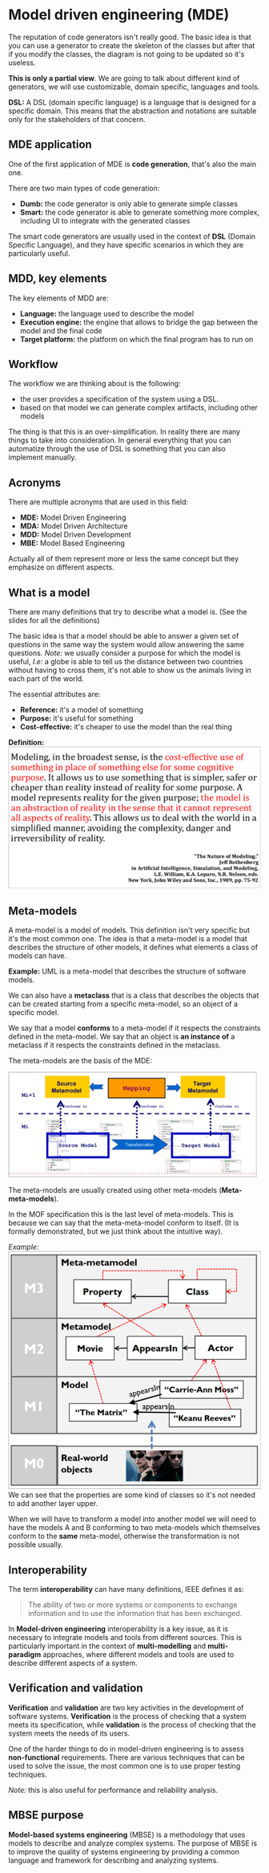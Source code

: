 # Model driven engineering (MDE)

The reputation of code generators isn't really good. The basic idea is that you can use a generator to create the skeleton of the classes but after that if you modify the classes, the diagram is not going to be updated so it's useless.

**This is only a partial view**. We are going to talk about different kind of generators, we will use customizable, domain specific, languages and tools.

**DSL:** A DSL (domain specific language) is a language that is designed for a specific domain. This means that the abstraction and notations are suitable only for the stakeholders of that concern.

## MDE application

One of the first application of MDE is **code generation**, that's also the main one.

There are two main types of code generation:

- **Dumb:** the code generator is only able to generate simple classes
- **Smart:** the code generator is able to generate something more complex, including UI to integrate with the generated classes

The smart code generators are usually used in the context of **DSL** (Domain Specific Language), and they have specific scenarios in which they are particularly useful.

## MDD, key elements

The key elements of MDD are:

- **Language:** the language used to describe the model
- **Execution engine:** the engine that allows to bridge the gap between the model and the final code
- **Target platform:** the platform on which the final program has to run on

## Workflow

The workflow we are thinking about is the following:

- the user provides a specification of the system using a DSL.
- based on that model we can generate complex artifacts, including other models

The thing is that this is an over-simplification. In reality there are many things to take into consideration. In general everything that you can automatize through the use of DSL is something that you can also implement manually.

## Acronyms

There are multiple acronyms that are used in this field:

- **MDE:** Model Driven Engineering
- **MDA:** Model Driven Architecture
- **MDD:** Model Driven Development
- **MBE:** Model Based Engineering

Actually all of them represent more or less the same concept but they emphasize on different aspects.

## What is a model

There are many definitions that try to describe what a model is. (See the slides for all the definitions)

The basic idea is that a model should be able to answer a given set of questions in the same way the system would allow answering the same questions. *Note:* we usually consider a purpose for which the model is useful, *I.e:* a globe is able to tell us the distance between two countries without having to cross them, it's not able to show us the animals living in each part of the world.

The essential attributes are:

- **Reference:** it's a model of something
- **Purpose:** it's useful for something
- **Cost-effective:** it's cheaper to use the model than the real thing

**Definition:**
![modeling_definition](../Screenshots/modeling_definition.png)

## Meta-models

A meta-model is a model of models. This definition isn't very specific but it's the most common one. The idea is that a meta-model is a model that describes the structure of other models, it defines what elements a class of models can have.

**Example:** UML is a meta-model that describes the structure of software models.

We can also have a **metaclass** that is a class that describes the objects that can be created starting from a specific meta-model, so an object of a specific model.

We say that a model **conforms** to a meta-model if it respects the constraints defined in the meta-model. We say that an object is **an instance of** a metaclass if it respects the constraints defined in the metaclass.

The meta-models are the basis of the MDE:

![MDE_schema](../Screenshots/MDE_schema.png)

The meta-models are usually created using other meta-models (**Meta-meta-models**).

In the MOF specification this is the last level of meta-models. This is because we can say that the meta-meta-model conform to itself. (It is formally demonstrated, but we just think about the intuitive way).

*Example:*
![matrix_model](../Screenshots/matrix_model.png)
We can see that the properties are some kind of classes so it's not needed to add another layer upper.

When we will have to transform a model into another model we will need to have the models A and B conforming to two meta-models which themselves conform to the **same** meta-model, otherwise the transformation is not possible usually.

## Interoperability

The term **interoperability** can have many definitions, IEEE defines it as:

> The ability of two or more systems or components to exchange information and to use the information that has been exchanged.

In **Model-driven engineering** interoperability is a key issue, as it is necessary to integrate models and tools from different sources. This is particularly important in the context of **multi-modelling** and **multi-paradigm** approaches, where different models and tools are used to describe different aspects of a system.

## Verification and validation

**Verification** and **validation** are two key activities in the development of software systems. **Verification** is the process of checking that a system meets its specification, while **validation** is the process of checking that the system meets the needs of its users.

One of the harder things to do in model-driven engineering is to assess **non-functional** requirements. There are various techniques that can be used to solve the issue, the most common one is to use proper testing techniques.

*Note:* this is also useful for performance and reliability analysis.

## MBSE purpose

**Model-based systems engineering** (MBSE) is a methodology that uses models to describe and analyze complex systems. The purpose of MBSE is to improve the quality of systems engineering by providing a common language and framework for describing and analyzing systems.
